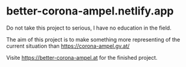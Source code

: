 # better-corona-ampel.netlify.app

Do not take this project to serious, I have no education in the field.

The aim of this project is to make something more representing of the current situation than https://corona-ampel.gv.at/

Visite https://better-corona-ampel.at for the finished project.
